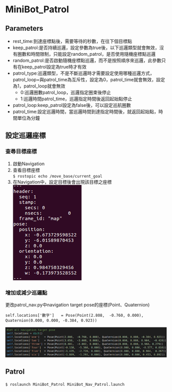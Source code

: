 # MiniBot_Patrol

## Parameters
* rest_time:到達座標點後，需要等待的秒數，在往下個目標點
* keep_patrol:是否持續巡邏，設定參數為true後，以下巡邏類型就會無效，沒有圈數和時間限制，只能設定random_patrol，是否使用隨機座標點巡邏
* random_patrol:是否啟動隨機座標點巡邏，而不是按照順序來巡邏，此參數只有在keep_patrol設定為true時才有效
* patrol_type:巡邏類型，不是不斷巡邏時才需要設定使用哪種巡邏方式，patrol_loop=與patrol_time為互斥性，設定為0，patrol_time就會無效，設定為1，patrol_loop就會無效
    *  0:巡邏圈數patrol_loop，巡邏指定圈束後停止
    *  1:巡邏時間patrol_time，巡邏指定時間後返回起始點停止
* patrol_loop:keep_patrol設定為false後，可以設定巡航圈數
* patrol_time:設定巡邏時間，當巡邏時間到達指定時間後，就返回起始點，時間單位為分鐘  

## 設定巡邏座標
### 查尋目標座標
1. 啟動Navigation
2. 查看目標座標  
`$ rostopic echo /move_base/current_goal`  
3. 在Navigation中，設定目標後會出現該目標之座標  
![alt text](https://github.com/wowamy/MiniBot_Patrol/blob/master/document/%E5%B7%A1%E9%82%8F%E9%BB%9E%E5%BA%A7%E6%A8%99.PNG)  
### 增加或減少巡邏點  
更改patrol_nav.py中navigation target pose的座標(Point、Quaternion)  
```
self.locations['數字']   = Pose(Point(2.808,  -0.760, 0.000), Quaternion(0.000, 0.000, -0.384, 0.923))
```
![alt text](https://github.com/wowamy/MiniBot_Patrol/blob/master/document/%E5%B7%A1%E9%82%8F%E9%BB%9E.PNG)

## Patrol

`$ roslaunch MiniBot_Patrol MiniBot_Nav_Patrol.launch`